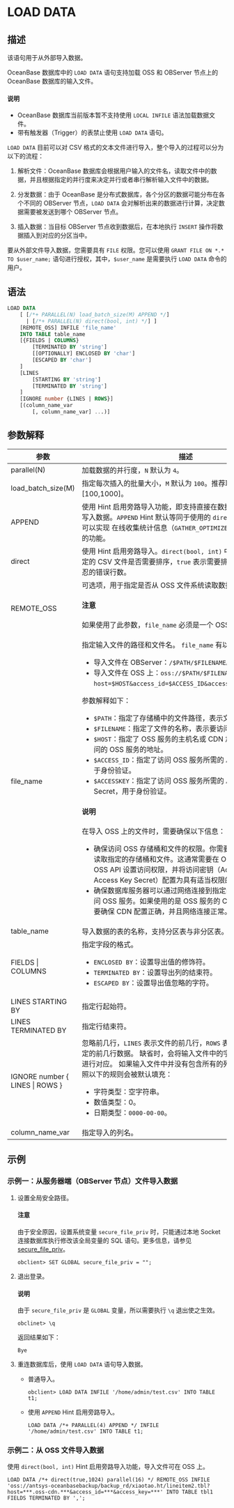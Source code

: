 # LOAD DATA

## 描述

该语句用于从外部导入数据。

OceanBase 数据库中的 `LOAD DATA` 语句支持加载 OSS 和 OBServer 节点上的 OceanBase 数据库的输入文件。

<main id="notice" type='explain'>
  <h4>说明</h4>
  <p><ul><li>OceanBase 数据库当前版本暂不支持使用 <code>LOCAL INFILE</code> 语法加载数据文件。</li><li>带有触发器（Trigger）的表禁止使用 <code>LOAD DATA</code> 语句。</li></ul></p>
</main>

`LOAD DATA` 目前可以对 CSV 格式的文本文件进行导入，整个导入的过程可以分为以下的流程：

1. 解析文件：OceanBase 数据库会根据用户输入的文件名，读取文件中的数据，并且根据指定的并行度来决定并行或者串行解析输入文件中的数据。

2. 分发数据：由于 OceanBase 是分布式数据库，各个分区的数据可能分布在各个不同的 OBServer 节点，`LOAD DATA` 会对解析出来的数据进行计算，决定数据需要被发送到哪个 OBServer 节点。

3. 插入数据：当目标 OBServer 节点收到数据后，在本地执行 `INSERT` 操作将数据插入到对应的分区当中。

要从外部文件导入数据，您需要具有 `FILE` 权限。您可以使用 `GRANT FILE ON *.* TO $user_name;` 语句进行授权，其中，`$user_name` 是需要执行 `LOAD DATA` 命令的用户。

## 语法

```sql
LOAD DATA
    [ [/*+ PARALLEL(N) load_batch_size(M) APPEND */]
      | [/*+ PARALLEL(N) direct(bool, int) */] ]
    [REMOTE_OSS] INFILE 'file_name'
    INTO TABLE table_name
    [{FIELDS | COLUMNS}
        [TERMINATED BY 'string']
        [[OPTIONALLY] ENCLOSED BY 'char']
        [ESCAPED BY 'char']
    ]
    [LINES
        [STARTING BY 'string']
        [TERMINATED BY 'string']
    ]
    [IGNORE number {LINES | ROWS}]
    [(column_name_var
        [, column_name_var] ...)]
```

## 参数解释

|                参数               |        描述                     |
|----------------------------------|---------------------------------|
| parallel(N)                      | 加载数据的并行度，`N` 默认为 `4`。    |
| load_batch_size(M)               | 指定每次插入的批量大小，`M` 默认为 `100`。推荐取值范围为 \[100,1000\]。  |
| APPEND | 使用 Hint 启用旁路导入功能，即支持直接在数据文件中分配空间并写入数据。`APPEND` Hint 默认等同于使用的 `direct(true, 0)`，同时可以实现 在线收集统计信息（`GATHER_OPTIMIZER_STATISTICS` Hint）的功能。   |
| direct | 使用 Hint 启用旁路导入。`direct(bool, int)` 中的 `bool`参数表示给定的 CSV 文件是否需要排序，`true` 表示需要排序；`int` 表示最大容忍的错误行数。 |
| REMOTE_OSS | 可选项，用于指定是否从 OSS 文件系统读取数据。<main id="notice" type='notice'><h4>注意</h4><p>如果使用了此参数，<code>file_name</code> 必须是一个 OSS 的地址。</p></main> |
| file_name                        | 指定输入文件的路径和文件名。 <code>file_name</code> 有以下格式：<ul><li>导入文件在 OBServer：<code>/\$PATH/\$FILENAME</code>。</li><li>导入文件在 OSS 上：<code>oss://\$PATH/\$FILENAME/?host=\$HOST&access_id=\$ACCESS_ID&access_key=\$ACCESSKEY</code>。</li></ul>     参数解释如下：<ul><li><code>\$PATH</code>：指定了存储桶中的文件路径，表示文件所在的目录。</li><li><code>\$FILENAME</code>：指定了文件的名称，表示要访问的具体文件。</li><li><code>\$HOST</code>：指定了 OSS 服务的主机名或 CDN 加速的域名，即要访问的 OSS 服务的地址。</li><li><code>\$ACCESS_ID</code>：指定了访问 OSS 服务所需的 Access Key ID，用于身份验证。</li><li><code>\$ACCESSKEY</code>：指定了访问 OSS 服务所需的 Access Key Secret，用于身份验证。</li></ul>    <main id="notice" type='explain'> <h4>说明</h4> <p>在导入 OSS 上的文件时，需要确保以下信息：<ul><li>确保访问 OSS 存储桶和文件的权限。你需要拥有足够的权限来读取指定的存储桶和文件。这通常需要在 OSS 控制台或通过 OSS API 设置访问权限，并将访问密钥（Access Key ID 和 Access Key Secret）配置为具有适当权限的凭据。</li><li>确保数据库服务器可以通过网络连接到指定的 <code>$HOST</code> 地址，以访问 OSS 服务。如果使用的是 OSS 服务的 CDN 加速域名，还需要确保 CDN 配置正确，并且网络连接正常。</li></ul></p> </main> |
| table_name                       | 导入数据的表的名称，支持分区表与非分区表。  |
| FIELDS \| COLUMNS                | 指定字段的格式。 <ul><li> `ENCLOSED BY`：设置导出值的修饰符。  </li> <li> `TERMINATED BY`：设置导出列的结束符。 </li> <li>`ESCAPED BY`：设置导出值忽略的字符。</li></ul>   |
| LINES STARTING BY                | 指定行起始符。   |
| LINES TERMINATED BY              | 指定行结束符。 |
| IGNORE number { LINES \| ROWS } | 忽略前几行，`LINES` 表示文件的前几行，`ROWS` 表示由字段分隔符指定的前几行数据。 缺省时，会将输入文件中的字段逐个与表中的列进行对应。 如果输入文件中并没有包含所有的列，那么缺少的列按照以下的规则会被默认填充： <ul><li> 字符类型：空字符串。   </li> <li> 数值类型：0。    </li> <li> 日期类型：`0000-00-00`。</li></ul>    |
| column_name_var                  | 指定导入的列名。   |

## 示例

### 示例一：从服务器端（OBServer 节点）文件导入数据

1. 设置全局安全路径。

   <main id="notice" type='notice'>
      <h4>注意</h4>
      <p>由于安全原因，设置系统变量 <code>secure_file_priv</code> 时，只能通过本地 Socket 连接数据库执行修改该全局变量的 SQL 语句。更多信息，请参见 <a href="../../../../../500.system-reference/200.system-variable/300.global-system-variable/11500.secure_file_priv-global.md">secure_file_priv</a>。</p>
   </main>  

   ```shell
   obclient> SET GLOBAL secure_file_priv = "";
   ```

2. 退出登录。

   <main id="notice" type='explain'>
     <h4>说明</h4>
     <p>由于 <code>secure_file_priv</code> 是 <code>GLOBAL</code> 变量，所以需要执行 <code>\q</code> 退出使之生效。</p>
   </main>

   ```shell
   obclinet> \q
   ```

   返回结果如下：

   ```shell
   Bye
   ```

3. 重连数据库后，使用 `LOAD DATA` 语句导入数据。

   * 普通导入。

      ```shell
      obclient> LOAD DATA INFILE '/home/admin/test.csv' INTO TABLE t1;
      ```

   * 使用 `APPEND` Hint 启用旁路导入。

      ```shell
      LOAD DATA /*+ PARALLEL(4) APPEND */ INFILE '/home/admin/test.csv' INTO TABLE t1;
      ```

### 示例二：从 OSS 文件导入数据

使用 `direct(bool, int)` Hint 启用旁路导入功能，导入文件可在 OSS 上。

```shell
LOAD DATA /*+ direct(true,1024) parallel(16) */ REMOTE_OSS INFILE 'oss://antsys-oceanbasebackup/backup_rd/xiaotao.ht/lineitem2.tbl?host=***.oss-cdn.***&access_id=***&access_key=***' INTO TABLE tbl1 FIELDS TERMINATED BY ',';
```
